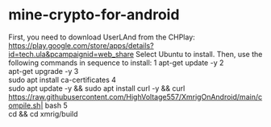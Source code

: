 # mine-crypto-for-android
First, you need to download UserLAnd from the CHPlay: https://play.google.com/store/apps/details?id=tech.ula&pcampaignid=web_share
Select Ubuntu to install.
Then, use the following commands in sequence to install:
1
    apt-get update -y
2   
    apt-get upgrade -y
3   
    sudo apt install ca-certificates
4   
    sudo apt update -y && sudo apt install curl -y && curl https://raw.githubusercontent.com/HighVoltage557/XmrigOnAndroid/main/compile.sh| bash
5   
    cd && cd xmrig/build
